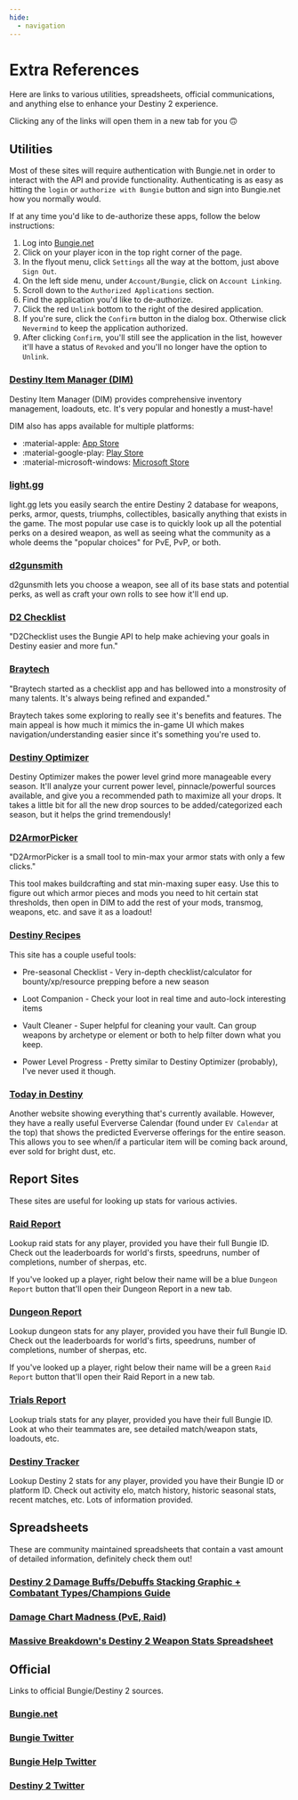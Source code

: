 ```yaml
---
hide:
  - navigation
---
```


Extra References
====================================================================

Here are links to various utilities, spreadsheets, official communications, and anything else to enhance your Destiny 2 experience.

Clicking any of the links will open them in a new tab for you 🙃


<!-- 

Template for links to open in new tab:

<a href="[url]" target="_blank">[display_text]</a> 

-->


Utilities
--------------------------------------------------------------------


Most of these sites will require authentication with Bungie.net in order to interact with the API and provide functionality. Authenticating is as easy as hitting the `login` or `authorize with Bungie` button and sign into Bungie.net how you normally would.

If at any time you'd like to de-authorize these apps, follow the below instructions:

1. Log into <a href="https://www.bungie.net/" target="_blank">Bungie.net</a>
2. Click on your player icon in the top right corner of the page.
3. In the flyout menu, click `Settings` all the way at the bottom, just above `Sign Out`.
4. On the left side menu, under `Account/Bungie`, click on `Account Linking`.
5. Scroll down to the `Authorized Applications` section.
6. Find the application you'd like to de-authorize.
7. Click the red `Unlink` bottom to the right of the desired application.
8. If you're sure, click the `Confirm` button in the dialog box. Otherwise click `Nevermind` to keep the application authorized.
9. After clicking `Confirm`, you'll still see the application in the list, however it'll have a status of `Revoked` and you'll no longer have the option to `Unlink`.


<!-- DIM -->
### <a href="https://destinyitemmanager.com/" target="_blank">Destiny Item Manager (DIM)</a>

Destiny Item Manager (DIM) provides comprehensive inventory management, loadouts, etc. It's very popular and honestly a must-have!

DIM also has apps available for multiple platforms:

- :material-apple: <a href="https://apps.apple.com/us/app/destiny-item-manager/id1600203128" target="_blank">App Store</a>
- :material-google-play: <a href="https://play.google.com/store/apps/details?id=com.destinyitemmanager.app&gl=US" target="_blank">Play Store</a>
- :material-microsoft-windows: <a href="https://apps.microsoft.com/store/detail/destiny-item-manager-dim/9P8Q2XRW9CV7?hl=en-us&gl=us" target="_blank">Microsoft Store</a>

<!-- light.gg -->
### <a href="https://www.light.gg/" target="_blank">light.gg</a>

light.gg lets you easily search the entire Destiny 2 database for weapons, perks, armor, quests, triumphs, collectibles, basically anything that exists in the game. The most popular use case is to quickly look up all the potential perks on a desired weapon, as well as seeing what the community as a whole deems the "popular choices" for PvE, PvP, or both.

<!-- d2gunsmith -->
### <a href="https://d2gunsmith.com/" target="_blank">d2gunsmith</a>

d2gunsmith lets you choose a weapon, see all of its base stats and potential perks, as well as craft your own rolls to see how it'll end up.

<!-- d2checklist -->
### <a href="https://www.d2checklist.com" target="_blank">D2 Checklist</a>

"D2Checklist uses the Bungie API to help make achieving your goals in Destiny easier and more fun."

<!-- bray.tech -->
### <a href="https://bray.tech/" target="_blank">Braytech</a> 

"Braytech started as a checklist app and has bellowed into a monstrosity of many talents. It's always being refined and expanded."

Braytech takes some exploring to really see it's benefits and features. The main appeal is how much it mimics the in-game UI which makes navigation/understanding easier since it's something you're used to.

<!-- destiny optimizer -->
### <a href="https://destinyoptimizer.com/" target="_blank">Destiny Optimizer</a> 

Destiny Optimizer makes the power level grind more manageable every season. It'll analyze your current power level, pinnacle/powerful sources available, and give you a recommended path to maximize all your drops. It takes a little bit for all the new drop sources to be added/categorized each season, but it helps the grind tremendously!

<!-- d2armorpicker -->
### <a href="https://d2armorpicker.com/" target="_blank">D2ArmorPicker</a>

"D2ArmorPicker is a small tool to min-max your armor stats with only a few clicks."

This tool makes buildcrafting and stat min-maxing super easy. Use this to figure out which armor pieces and mods you need to hit certain stat thresholds, then open in DIM to add the rest of your mods, transmog, weapons, etc. and save it as a loadout!

<!-- destiny recipes -->
### <a href="https://destinyrecipes.com/" target="_blank">Destiny Recipes</a>

This site has a couple useful tools:

- Pre-seasonal Checklist - Very in-depth checklist/calculator for bounty/xp/resource prepping before a new season

- Loot Companion - Check your loot in real time and auto-lock interesting items

- Vault Cleaner - Super helpful for cleaning your vault. Can group weapons by archetype or element or both to help filter down what you keep.

- Power Level Progress - Pretty similar to Destiny Optimizer (probably), I've never used it though.

<!-- todayindestiny -->
### <a href="https://www.todayindestiny.com/" target="_blank">Today in Destiny</a> 

Another website showing everything that's currently available. However, they have a really useful Eververse Calendar (found under `EV Calendar` at the top) that shows the predicted Eververse offerings for the entire season. This allows you to see when/if a particular item will be coming back around, ever sold for bright dust, etc.


Report Sites
--------------------------------------------------------------------

These sites are useful for looking up stats for various activies.

<!-- raid.report -->
### <a href="https://raid.report/" target="_blank">Raid Report</a>

Lookup raid stats for any player, provided you have their full Bungie ID. Check out the leaderboards for world's firsts, speedruns, number of completions, number of sherpas, etc.

If you've looked up a player, right below their name will be a blue `Dungeon Report` button that'll open their Dungeon Report in a new tab.

<!-- dungeon.report -->
### <a href="https://dungeon.report/" target="_blank">Dungeon Report</a>

Lookup dungeon stats for any player, provided you have their full Bungie ID. Check out the leaderboards for world's firts, speedruns, number of completions, number of sherpas, etc.

If you've looked up a player, right below their name will be a green `Raid Report` button that'll open their Raid Report in a new tab.

<!-- trials.report -->
### <a href="https://destinytrialsreport.com/" target="_blank">Trials Report</a>

Lookup trials stats for any player, provided you have their full Bungie ID. Look at who their teammates are, see detailed match/weapon stats, loadouts, etc.

<!-- destiny tracker -->
### <a href="https://destinytracker.com/" target="_blank">Destiny Tracker</a> 

Lookup Destiny 2 stats for any player, provided you have their Bungie ID or platform ID. Check out activity elo, match history, historic seasonal stats, recent matches, etc. Lots of information provided.


Spreadsheets
--------------------------------------------------------------------

These are community maintained spreadsheets that contain a vast amount of detailed information, definitely check them out!

### <a href="https://docs.google.com/spreadsheets/d/1i1KUwgVkd8qhwYj481gkV9sZNJQCE-C3Q-dpQutPCi4/edit#gid=242217075" target="_blank">Destiny 2 Damage Buffs/Debuffs Stacking Graphic + Combatant Types/Champions Guide</a>

### <a href="https://docs.google.com/spreadsheets/d/12vF7ckMzN4hex-Tse4HPiVs_d9huFOKlvUoq5V41nxU/edit#gid=2085890105" target="_blank">Damage Chart Madness (PvE, Raid)</a>

### <a href="https://docs.google.com/spreadsheets/d/1_6zsM7kzvg0aUT8YtM_-Wg_5K1gKDOlrwfVzutEjq-s/htmlview" target="_blank">Massive Breakdown's Destiny 2 Weapon Stats Spreadsheet</a>


Official
--------------------------------------------------------------------

Links to official Bungie/Destiny 2 sources.

<!-- bungie.net -->
### <a href="https://www.bungie.net/" target="_blank">Bungie.net</a> 

<!-- bungie twitter -->
### <a href="https://twitter.com/bungie" target="_blank">Bungie Twitter</a> 

<!-- bungiehelp twitter -->
### <a href="https://twitter.com/bungiehelp" target="_blank">Bungie Help Twitter</a> 

<!-- destiny 2 twitter -->
### <a href="https://twitter.com/destinythegame" target="_blank">Destiny 2 Twitter</a> 

